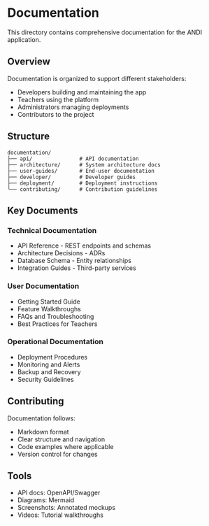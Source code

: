 # Documentation

This directory contains comprehensive documentation for the ANDI application.

## Overview

Documentation is organized to support different stakeholders:
- Developers building and maintaining the app
- Teachers using the platform
- Administrators managing deployments
- Contributors to the project

## Structure

```
documentation/
├── api/               # API documentation
├── architecture/      # System architecture docs
├── user-guides/       # End-user documentation
├── developer/         # Developer guides
├── deployment/        # Deployment instructions
└── contributing/      # Contribution guidelines
```

## Key Documents

### Technical Documentation
- API Reference - REST endpoints and schemas
- Architecture Decisions - ADRs
- Database Schema - Entity relationships
- Integration Guides - Third-party services

### User Documentation
- Getting Started Guide
- Feature Walkthroughs
- FAQs and Troubleshooting
- Best Practices for Teachers

### Operational Documentation
- Deployment Procedures
- Monitoring and Alerts
- Backup and Recovery
- Security Guidelines

## Contributing

Documentation follows:
- Markdown format
- Clear structure and navigation
- Code examples where applicable
- Version control for changes

## Tools

- API docs: OpenAPI/Swagger
- Diagrams: Mermaid
- Screenshots: Annotated mockups
- Videos: Tutorial walkthroughs